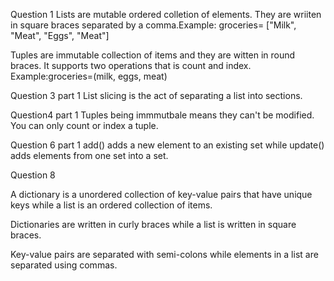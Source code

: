 Question 1
Lists are mutable ordered colletion of elements. They are wriiten in square braces separated by a comma.Example: groceries= ["Milk", "Meat", "Eggs", "Meat"]

Tuples are immutable collection of items and they are witten in round braces. It supports two operations that is count and index.
Example:groceries=(milk, eggs, meat)

Question 3 part 1
List slicing is the act of separating a list into sections.

Question4 part 1
Tuples being immmutbale means they can't be modified. You can only count or index a tuple.


Question 6 part 1
add() adds a new element to an existing set while update() adds elements from one set into a set.

Question 8

A dictionary is a unordered collection of key-value pairs that have unique keys while a list is an ordered collection of items.

Dictionaries are written in curly braces while a list is written in square braces.

Key-value pairs are separated with semi-colons while elements in a list are separated using commas.